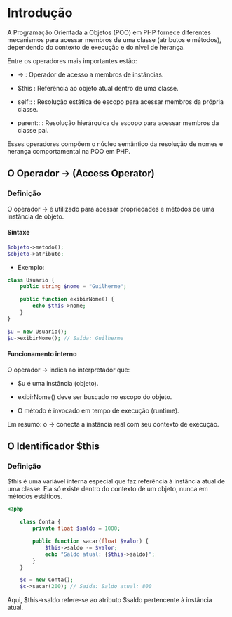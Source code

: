 # Introdução

A Programação Orientada a Objetos (POO) em PHP fornece diferentes mecanismos para acessar membros de uma classe (atributos e métodos), dependendo do contexto de execução e do nível de herança.

Entre os operadores mais importantes estão:

- -> : Operador de acesso a membros de instâncias.

- $this : Referência ao objeto atual dentro de uma classe.

- self:: : Resolução estática de escopo para acessar membros da própria classe.

- parent:: : Resolução hierárquica de escopo para acessar membros da classe pai.

Esses operadores compõem o núcleo semântico da resolução de nomes e herança comportamental na POO em PHP.

## O Operador -> (Access Operator)

### Definição

O operador -> é utilizado para acessar propriedades e métodos de uma instância de objeto.

#### Sintaxe
```php
$objeto->metodo();
$objeto->atributo;
```

- Exemplo:

```php
class Usuario {
    public string $nome = "Guilherme";

    public function exibirNome() {
        echo $this->nome;
    }
}

$u = new Usuario();
$u->exibirNome(); // Saída: Guilherme
```

#### Funcionamento interno

O operador -> indica ao interpretador que:

- $u é uma instância (objeto).

- exibirNome() deve ser buscado no escopo do objeto.

- O método é invocado em tempo de execução (runtime).

Em resumo: o -> conecta a instância real com seu contexto de execução.

## O Identificador $this

### Definição

$this é uma variável interna especial que faz referência à instância atual de uma classe.
Ela só existe dentro do contexto de um objeto, nunca em métodos estáticos.

```php
<?php

    class Conta {
        private float $saldo = 1000;

        public function sacar(float $valor) {
            $this->saldo -= $valor;
            echo "Saldo atual: {$this->saldo}";
        }
    }

    $c = new Conta();
    $c->sacar(200); // Saída: Saldo atual: 800
```

Aqui, $this->saldo refere-se ao atributo $saldo pertencente à instância atual.
